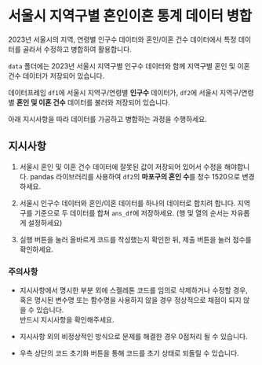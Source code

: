 # 서울시 지역구별 혼인이혼 통계 데이터 병합 
2023년 서울시의 지역, 연령별 인구수 데이터와 혼인/이혼 건수 데이터에서 특정 데이터를 골라서 수정하고 병합하여 활용합니다.

`data` 폴더에는 2023년 서울시 지역구별 인구수 데이터와 함께 지역구별 혼인 및 이혼 건수 데이터가 저장되어 있습니다.

데이터프레임 `df1`에 서울시 지역구/연령별 **인구수** 데이터가, `df2`에 서울시 지역구/연령별 **혼인 및 이혼 건수** 데이터를 불러와 저장되어 있습니다.

아래 지시사항을 따라 데이터를 가공하고 병합하는 과정을 수행하세요.

## 지시사항
1. 서울시 혼인 및 이혼 건수 데이터에 잘못된 값이 저장되어 있어서 수정을 해야합니다. pandas 라이브러리를 사용하여 `df2`의 **마포구의 혼인 수**를 정수 1520으로 변경하세요.
2. 서울시 인구수 데이터와 혼인/이혼 데이터를 하나의 데이터로 합치려 합니다. 지역구를 기준으로 두 데이터를 합쳐 `ans_df`에 저장하세요. (행 및 열의 순서는 자유롭게 설정하세요)

3. 실행 버튼을 눌러 올바르게 코드를 작성했는지 확인한 뒤, 제출 버튼을 눌러 점수를 확인하세요.

### 주의사항
- 지시사항에서 명시한 부분 외에 스켈레톤 코드를 임의로 삭제하거나 수정할 경우, 혹은 명시된 변수명 또는 함수명을 사용하지 않을 경우 정상적으로 채점이 되지 않을 수 있습니다.<br> 반드시 지시사항을 확인해주세요.

- 지시사항 외의 비정상적인 방식으로 문제를 해결한 경우 0점처리 될 수 있습니다.

- 우측 상단의 코드 초기화 버튼을 통해 코드를 초기 상태로 되돌릴 수 있습니다.